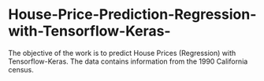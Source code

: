 # House-Price-Prediction-Regression-with-Tensorflow-Keras-
The objective of the work is to predict House Prices (Regression) with Tensorflow-Keras. The data contains information from the 1990 California census. 
